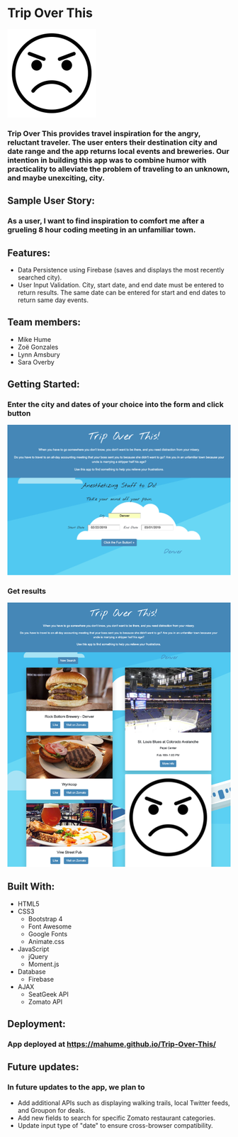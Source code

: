# Trip Over This

![angry face](assets/images/angry.png)

### Trip Over This provides travel inspiration for the angry, reluctant traveler. The user enters their destination city and date range and the app returns local events and breweries. Our intention in building this app was to combine humor with practicality to alleviate the problem of traveling to an unknown, and maybe unexciting, city.

## Sample User Story:
### As a user, I want to find inspiration to comfort me after a grueling 8 hour coding meeting in an unfamiliar town.

## Features:
* Data Persistence using Firebase (saves and displays the most recently searched city).
* User Input Validation. City, start date, and end date must be entered to return results. The same date can be entered for start and end dates to return same day events.

## Team members:
- Mike Hume
- Zoë Gonzales
- Lynn Amsbury
- Sara Overby

## Getting Started:
### Enter the city and dates of your choice into the form and click button

![search page](assets/images/start.png)

### Get results

![results page](assets/images/results.png)


## Built With:
- HTML5
- CSS3
    - Bootstrap 4
    - Font Awesome
    - Google Fonts
    - Animate.css
- JavaScript
    - jQuery
    - Moment.js
- Database
    - Firebase
- AJAX
    - SeatGeek API
    - Zomato API

## Deployment:
### App deployed at https://mahume.github.io/Trip-Over-This/

## Future updates:
### In future updates to the app, we plan to 
* Add additional APIs such as displaying walking trails, local Twitter feeds, and Groupon for deals.
* Add new fields to search for specific Zomato restaurant categories.
* Update input type of "date" to ensure cross-browser compatibility.
